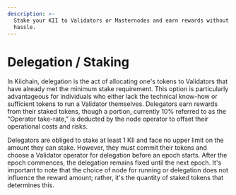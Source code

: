 ```yaml
---
description: >-
  Stake your KII to Validators or Masternodes and earn rewards without any
  hassle.
---
```


# Delegation / Staking

In Kiichain, delegation is the act of allocating one's tokens to Validators that have already met the minimum stake requirement. This option is particularly advantageous for individuals who either lack the technical know-how or sufficient tokens to run a Validator themselves. Delegators earn rewards from their staked tokens, though a portion, currently 10% referred to as the “Operator take-rate,” is deducted by the node operator to offset their operational costs and risks.

Delegators are obliged to stake at least 1 KII and face no upper limit on the amount they can stake. However, they must commit their tokens and choose a Validator operator for delegation before an epoch starts. After the epoch commences, the delegation remains fixed until the next epoch. It's important to note that the choice of node for running or delegation does not influence the reward amount; rather, it's the quantity of staked tokens that determines this.
